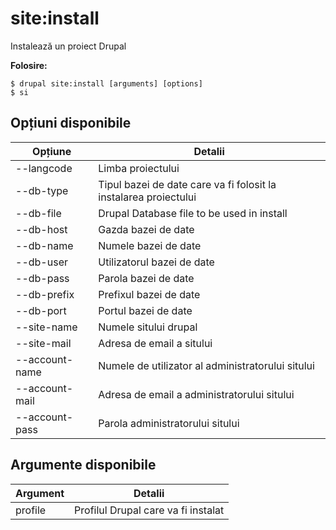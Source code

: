 # site:install
Instalează un proiect Drupal

**Folosire:**
```
$ drupal site:install [arguments] [options]
$ si  
```

## Opțiuni disponibile
Opțiune | Detalii
-------|-------------
--langcode | Limba proiectului
--db-type | Tipul bazei de date care va fi folosit la instalarea proiectului
--db-file | Drupal Database file to be used in install
--db-host | Gazda bazei de date
--db-name | Numele bazei de date
--db-user | Utilizatorul bazei de date
--db-pass | Parola bazei de date
--db-prefix | Prefixul bazei de date
--db-port | Portul bazei de date
--site-name | Numele sitului drupal
--site-mail | Adresa de email a sitului
--account-name | Numele de utilizator al administratorului sitului
--account-mail | Adresa de email a administratorului sitului
--account-pass | Parola administratorului sitului

## Argumente disponibile
Argument | Detalii
---------|-------------
profile | Profilul Drupal care va fi instalat
